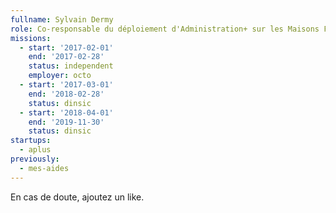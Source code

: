 ```yaml
---
fullname: Sylvain Dermy
role: Co-responsable du déploiement d'Administration+ sur les Maisons France Service
missions:
  - start: '2017-02-01'
    end: '2017-02-28'
    status: independent
    employer: octo
  - start: '2017-03-01'
    end: '2018-02-28'
    status: dinsic
  - start: '2018-04-01'
    end: '2019-11-30'
    status: dinsic
startups:
  - aplus
previously:
  - mes-aides
---
```


En cas de doute, ajoutez un like.
